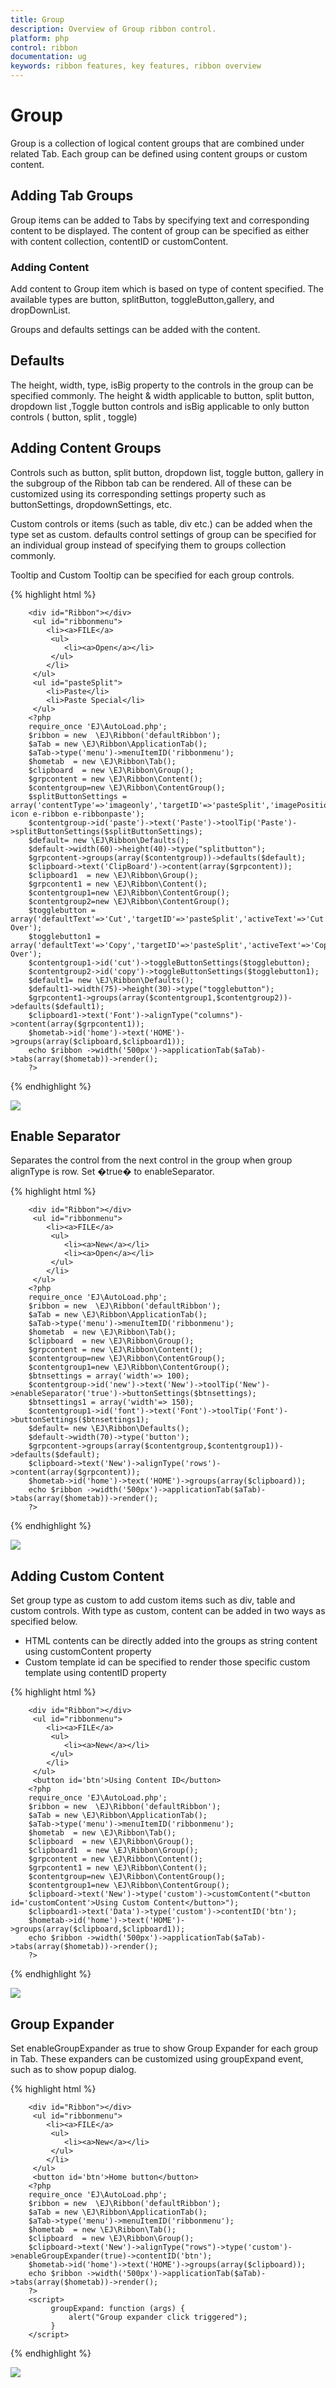 ```yaml
---
title: Group
description: Overview of Group ribbon control.
platform: php
control: ribbon
documentation: ug
keywords: ribbon features, key features, ribbon overview 
---
```


# Group

Group is a collection of logical content groups that are combined under related Tab. Each group can be defined using content groups or custom content.

## Adding Tab Groups

Group items can be added to Tabs by specifying text and corresponding content to be displayed. The content of group can be specified as either with content collection, contentID or customContent.

### Adding Content

Add content to Group item which is based on type of content specified. The available types are button, splitButton, toggleButton,gallery, and dropDownList.

Groups and defaults settings can be added with the content.

## Defaults

The height, width, type, isBig property to the controls in the group can be specified commonly.
The height & width applicable to button, split button, dropdown list ,Toggle button controls and isBig applicable to only button controls ( button, split , toggle)

## Adding Content Groups

Controls such as button, split button, dropdown list, toggle button, gallery in the subgroup of the Ribbon tab can be rendered. All of these can be customized using its corresponding settings property such as buttonSettings, dropdownSettings, etc.

Custom controls or items (such as table, div etc.) can be added when the type set as custom. defaults control settings of group can be specified for an individual group instead of specifying them to groups collection commonly.

Tooltip and Custom Tooltip can be specified for each group controls.

{% highlight html %}

        <div id="Ribbon"></div>
	     <ul id="ribbonmenu">
		    <li><a>FILE</a>
		     <ul>
		        <li><a>Open</a></li>
		     </ul>
		    </li>
	     </ul>
	     <ul id="pasteSplit">
		    <li>Paste</li>
		    <li>Paste Special</li>
	     </ul>
        <?php
		require_once 'EJ\AutoLoad.php';
        $ribbon = new  \EJ\Ribbon('defaultRibbon');
        $aTab = new \EJ\Ribbon\ApplicationTab();           
        $aTab->type('menu')->menuItemID('ribbonmenu');  
        $hometab  = new \EJ\Ribbon\Tab();
        $clipboard  = new \EJ\Ribbon\Group();
        $grpcontent = new \EJ\Ribbon\Content();
        $contentgroup=new \EJ\Ribbon\ContentGroup();
        $splitButtonSettings = array('contentType'=>'imageonly','targetID'=>'pasteSplit','imagePosition'=>'imagetop','prefixIcon'=>'e-icon e-ribbon e-ribbonpaste'); 
        $contentgroup->id('paste')->text('Paste')->toolTip('Paste')->splitButtonSettings($splitButtonSettings);   
        $default= new \EJ\Ribbon\Defaults();
        $default->width(60)->height(40)->type("splitbutton");
        $grpcontent->groups(array($contentgroup))->defaults($default);
        $clipboard->text('ClipBoard')->content(array($grpcontent));
        $clipboard1  = new \EJ\Ribbon\Group();
        $grpcontent1 = new \EJ\Ribbon\Content();
        $contentgroup1=new \EJ\Ribbon\ContentGroup();
        $contentgroup2=new \EJ\Ribbon\ContentGroup();
        $togglebutton =  array('defaultText'=>'Cut','targetID'=>'pasteSplit','activeText'=>'Cut Over'); 
        $togglebutton1 =  array('defaultText'=>'Copy','targetID'=>'pasteSplit','activeText'=>'Copy Over'); 
        $contentgroup1->id('cut')->toggleButtonSettings($togglebutton);
        $contentgroup2->id('copy')->toggleButtonSettings($togglebutton1);
        $default1= new \EJ\Ribbon\Defaults();
        $default1->width(75)->height(30)->type("togglebutton");
        $grpcontent1->groups(array($contentgroup1,$contentgroup2))->defaults($default1);
        $clipboard1->text('Font')->alignType("columns")->content(array($grpcontent1));
        $hometab->id('home')->text('HOME')->groups(array($clipboard,$clipboard1));
        echo $ribbon ->width('500px')->applicationTab($aTab)->tabs(array($hometab))->render();
        ?>

{% endhighlight %}

![](Group/group_img1.png)

## Enable Separator

Separates the control from the next control in the group when group alignType is row. Set �true� to enableSeparator.

{% highlight html %}

        <div id="Ribbon"></div>
	     <ul id="ribbonmenu">
		    <li><a>FILE</a>
		     <ul>
			    <li><a>New</a></li>
                <li><a>Open</a></li>
		     </ul>
		    </li>
	     </ul>
        <?php
		require_once 'EJ\AutoLoad.php';
        $ribbon = new  \EJ\Ribbon('defaultRibbon');
        $aTab = new \EJ\Ribbon\ApplicationTab();           
        $aTab->type('menu')->menuItemID('ribbonmenu');  
        $hometab  = new \EJ\Ribbon\Tab();
        $clipboard  = new \EJ\Ribbon\Group();
        $grpcontent = new \EJ\Ribbon\Content();
        $contentgroup=new \EJ\Ribbon\ContentGroup();
        $contentgroup1=new \EJ\Ribbon\ContentGroup();
        $btnsettings = array('width'=> 100); 
        $contentgroup->id('new')->text('New')->toolTip('New')->enableSeparator('true')->buttonSettings($btnsettings);   
        $btnsettings1 = array('width'=> 150);
        $contentgroup1->id('font')->text('Font')->toolTip('Font')->buttonSettings($btnsettings1);  
        $default= new \EJ\Ribbon\Defaults();
        $default->width(70)->type('button');
        $grpcontent->groups(array($contentgroup,$contentgroup1))->defaults($default);
        $clipboard->text('New')->alignType('rows')->content(array($grpcontent));
        $hometab->id('home')->text('HOME')->groups(array($clipboard));
        echo $ribbon ->width('500px')->applicationTab($aTab)->tabs(array($hometab))->render();
        ?>

{% endhighlight %}

![](Group/group_img2.png)

## Adding Custom Content

Set group type as custom to add custom items such as div, table and custom controls. With type as custom, content can be added in two ways as specified below.

* HTML contents can be directly added into the groups as string content using customContent property
* Custom template id can be specified to render those specific custom template using contentID property

{% highlight html %}

        <div id="Ribbon"></div>
	     <ul id="ribbonmenu">
		    <li><a>FILE</a>    
		     <ul>
			    <li><a>New</a></li>
		     </ul>
		    </li>
	     </ul>
         <button id='btn'>Using Content ID</button>
        <?php
		require_once 'EJ\AutoLoad.php';
        $ribbon = new  \EJ\Ribbon('defaultRibbon');
        $aTab = new \EJ\Ribbon\ApplicationTab();           
        $aTab->type('menu')->menuItemID('ribbonmenu');  
        $hometab  = new \EJ\Ribbon\Tab();
        $clipboard  = new \EJ\Ribbon\Group();
        $clipboard1  = new \EJ\Ribbon\Group();
        $grpcontent = new \EJ\Ribbon\Content();
        $grpcontent1 = new \EJ\Ribbon\Content();
        $contentgroup=new \EJ\Ribbon\ContentGroup();
        $contentgroup1=new \EJ\Ribbon\ContentGroup(); 
        $clipboard->text('New')->type('custom')->customContent("<button id='customContent'>Using Custom Content</button>");   
        $clipboard1->text('Data')->type('custom')->contentID('btn');  
        $hometab->id('home')->text('HOME')->groups(array($clipboard,$clipboard1));
        echo $ribbon ->width('500px')->applicationTab($aTab)->tabs(array($hometab))->render();
        ?>  
              
{% endhighlight %}

![](Group/group_img3.png)

## Group Expander

Set enableGroupExpander as true to show Group Expander for each group in Tab. These expanders can be customized using groupExpand event, such as to show popup dialog.

{% highlight html %}

        <div id="Ribbon"></div>
	     <ul id="ribbonmenu">
		    <li><a>FILE</a>    
		     <ul>
			    <li><a>New</a></li>
		     </ul>
		    </li>
	     </ul>
         <button id='btn'>Home button</button>
        <?php
		require_once 'EJ\AutoLoad.php';
        $ribbon = new  \EJ\Ribbon('defaultRibbon');
        $aTab = new \EJ\Ribbon\ApplicationTab();           
        $aTab->type('menu')->menuItemID('ribbonmenu');  
        $hometab  = new \EJ\Ribbon\Tab();
        $clipboard  = new \EJ\Ribbon\Group();
        $clipboard->text('New')->alignType("rows")->type('custom')->enableGroupExpander(true)->contentID('btn');    
        $hometab->id('home')->text('HOME')->groups(array($clipboard));
        echo $ribbon ->width('500px')->applicationTab($aTab)->tabs(array($hometab))->render();
        ?>
        <script>
             groupExpand: function (args) {
                 alert("Group expander click triggered");
             }
        </script>
              
{% endhighlight %}

![](Group/group_img4.png)
